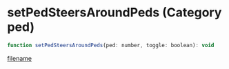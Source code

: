 # setPedSteersAroundPeds (Category ped)

```js
function setPedSteersAroundPeds(ped: number, toggle: boolean): void
```

[filename](setPedSteersAroundPeds_m.md ':include')